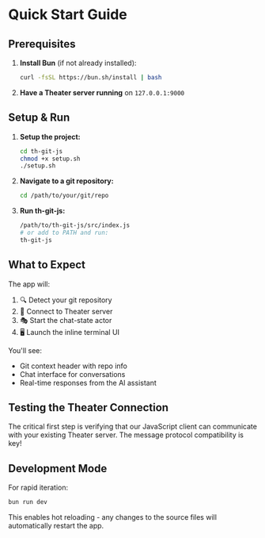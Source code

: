 # Quick Start Guide

## Prerequisites

1. **Install Bun** (if not already installed):
   ```bash
   curl -fsSL https://bun.sh/install | bash
   ```

2. **Have a Theater server running** on `127.0.0.1:9000`

## Setup & Run

1. **Setup the project:**
   ```bash
   cd th-git-js
   chmod +x setup.sh
   ./setup.sh
   ```

2. **Navigate to a git repository:**
   ```bash
   cd /path/to/your/git/repo
   ```

3. **Run th-git-js:**
   ```bash
   /path/to/th-git-js/src/index.js
   # or add to PATH and run:
   th-git-js
   ```

## What to Expect

The app will:
1. 🔍 Detect your git repository
2. 📡 Connect to Theater server
3. 🎭 Start the chat-state actor
4. 🖥️ Launch the inline terminal UI

You'll see:
- Git context header with repo info
- Chat interface for conversations
- Real-time responses from the AI assistant

## Testing the Theater Connection

The critical first step is verifying that our JavaScript client can communicate with your existing Theater server. The message protocol compatibility is key!

## Development Mode

For rapid iteration:
```bash
bun run dev
```

This enables hot reloading - any changes to the source files will automatically restart the app.
